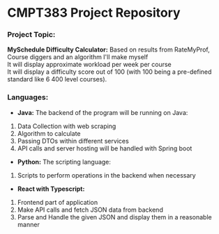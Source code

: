 # CMPT383 Project Repository

### **Project Topic:** 
**MySchedule Difficulty Calculator:**
Based on results from RateMyProf, Course diggers and an algorithm I'll make myself  
It will display approximate workload per week per course  
It will display a difficulty score out of 100 (with 100 being a pre-defined standard like 6 400 level courses).  

### **Languages:**

- **Java:** The backend of the program will be running on Java:
1.  Data Collection with web scraping
2. Algorithm to calculate
3. Passing DTOs within different services
4. API calls and server hosting will be handled with Spring boot

- **Python:** The scripting language:
1. Scripts to perform operations in the backend when necessary

- **React with Typescript:**
1. Frontend part of application
2. Make API calls and fetch JSON data from backend
3. Parse and Handle the given JSON and display them in a reasonable manner



